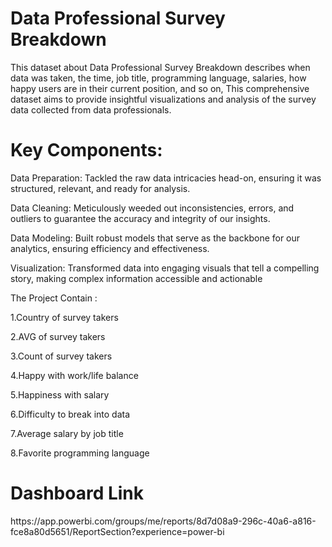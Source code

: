 
# Data Professional Survey Breakdown
This dataset about Data Professional Survey Breakdown describes when data was taken, the time, job title, programming language, salaries, how happy users are in their current position, and so on,
This comprehensive dataset aims to provide insightful visualizations and analysis of the survey data collected from data professionals.
<h1>Key Components:</h1>

Data Preparation: Tackled the raw data intricacies head-on, ensuring it was structured, relevant, and ready for analysis.

Data Cleaning: Meticulously weeded out inconsistencies, errors, and outliers to guarantee the accuracy and integrity of our insights.

Data Modeling: Built robust models that serve as the backbone for our analytics, ensuring efficiency and effectiveness.

Visualization: Transformed data into engaging visuals that tell a compelling story, making complex information accessible and actionable

The Project Contain :

1.Country of survey takers

2.AVG of survey takers

3.Count of survey takers

4.Happy with work/life balance

5.Happiness with salary 

6.Difficulty to break into data

7.Average salary by job title

8.Favorite programming language

<h1>Dashboard Link</h1>
https://app.powerbi.com/groups/me/reports/8d7d08a9-296c-40a6-a816-fce8a80d5651/ReportSection?experience=power-bi
